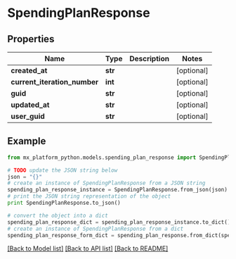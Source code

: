 # SpendingPlanResponse


## Properties
Name | Type | Description | Notes
------------ | ------------- | ------------- | -------------
**created_at** | **str** |  | [optional] 
**current_iteration_number** | **int** |  | [optional] 
**guid** | **str** |  | [optional] 
**updated_at** | **str** |  | [optional] 
**user_guid** | **str** |  | [optional] 

## Example

```python
from mx_platform_python.models.spending_plan_response import SpendingPlanResponse

# TODO update the JSON string below
json = "{}"
# create an instance of SpendingPlanResponse from a JSON string
spending_plan_response_instance = SpendingPlanResponse.from_json(json)
# print the JSON string representation of the object
print SpendingPlanResponse.to_json()

# convert the object into a dict
spending_plan_response_dict = spending_plan_response_instance.to_dict()
# create an instance of SpendingPlanResponse from a dict
spending_plan_response_form_dict = spending_plan_response.from_dict(spending_plan_response_dict)
```
[[Back to Model list]](../README.md#documentation-for-models) [[Back to API list]](../README.md#documentation-for-api-endpoints) [[Back to README]](../README.md)


